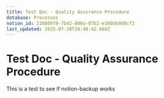 ```yaml
---
title: Test Doc - Quality Assurance Procedure
database: Processes
notion_id: 23880979-7b42-800a-87b2-e160db9d0cf3
last_updated: 2025-07-28T20:48:42.668Z
---
```


# Test Doc - Quality Assurance Procedure


This is a test to see if notion-backup works

